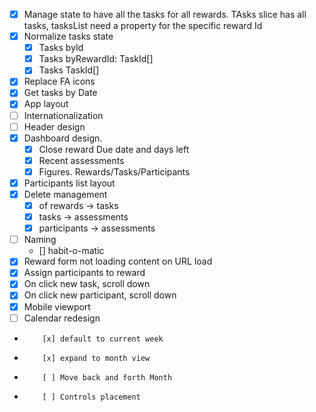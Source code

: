 -   [x] Manage state to have all the tasks for all rewards. TAsks slice has all tasks, tasksList need a property for the specific reward Id
-   [x] Normalize tasks state
    -   [x] Tasks byId
    -   [x] Tasks byRewardId: TaskId[]
    -   [x] Tasks TaskId[]
-   [x] Replace FA icons
-   [x] Get tasks by Date
-   [x] App layout
-   [ ] Internationalization
-   [ ] Header design
-   [x] Dashboard design.
    -   [x] Close reward Due date and days left
    -   [x] Recent assessments
    -   [x] Figures. Rewards/Tasks/Participants
-   [x] Participants list layout
-   [x] Delete management
    -   [x] of rewards -> tasks
    -   [x] tasks -> assessments
    -   [x] participants -> assessments
-   [ ] Naming
    -   [] habit-o-matic
-   [x] Reward form not loading content on URL load
-   [x] Assign participants to reward
-   [x] On click new task, scroll down
-   [x] On click new participant, scroll down
-   [x] Mobile viewport
-   [ ] Calendar redesign
-         [x] default to current week
-         [x] expand to month view
-         [ ] Move back and forth Month
-         [ ] Controls placement
